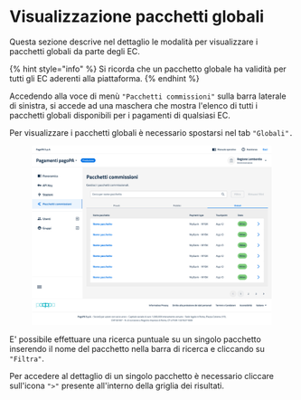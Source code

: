 # Visualizzazione pacchetti globali

Questa sezione descrive nel dettaglio le modalità per visualizzare i pacchetti globali da parte degli EC.

{% hint style="info" %}
Si ricorda che un pacchetto globale ha validità per tutti gli EC aderenti alla piattaforma.
{% endhint %}

Accedendo alla voce di menù `"Pacchetti commissioni"` sulla barra laterale di sinistra, si accede ad una maschera che mostra l'elenco di tutti i pacchetti globali disponibili per i pagamenti di qualsiasi EC.

Per visualizzare i pacchetti globali è necessario spostarsi nel tab `"Globali".`

<figure><img src="../../../../.gitbook/assets/GEC - pacchetti privati (5).png" alt=""><figcaption></figcaption></figure>

E' possibile effettuare una ricerca puntuale su un singolo pacchetto inserendo il nome del pacchetto nella barra di ricerca e cliccando su `"Filtra"`.

Per accedere al dettaglio di un singolo pacchetto è necessario cliccare sull'icona `">"` presente all'interno della griglia dei risultati.
